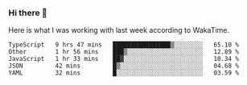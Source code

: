 ### Hi there 👋

Here is what I was working with last week according to WakaTime. 
<!--START_SECTION:waka-->
```text
TypeScript   9 hrs 47 mins   ████████████████▒░░░░░░░░   65.10 % 
Other        1 hr 56 mins    ███▒░░░░░░░░░░░░░░░░░░░░░   12.89 % 
JavaScript   1 hr 33 mins    ██▓░░░░░░░░░░░░░░░░░░░░░░   10.34 % 
JSON         42 mins         █▒░░░░░░░░░░░░░░░░░░░░░░░   04.68 % 
YAML         32 mins         █░░░░░░░░░░░░░░░░░░░░░░░░   03.59 % 
```
<!--END_SECTION:waka-->

<!--
**keithort/keithort** is a ✨ _special_ ✨ repository because its `README.md` (this file) appears on your GitHub profile.

Here are some ideas to get you started:

- 🔭 I’m currently working on ...
- 🌱 I’m currently learning ...
- 👯 I’m looking to collaborate on ...
- 🤔 I’m looking for help with ...
- 💬 Ask me about ...
- 📫 How to reach me: ...
- 😄 Pronouns: ...
- ⚡ Fun fact: ...
-->
